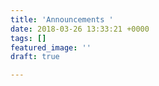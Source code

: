 ```yaml
---
title: 'Announcements '
date: 2018-03-26 13:33:21 +0000
tags: []
featured_image: ''
draft: true

---
```


